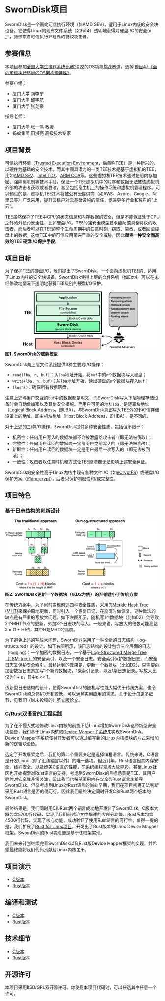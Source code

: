 # SwornDisk项目

SwornDisk是一个面向可信执行环境（如AMD SEV）、适用于Linux内核的安全块设备。它使得Linux的现有文件系统（如Ext4）透明地获得对硬盘I/O的安全保护，抵御来自可信执行环境外的特权攻击者。

## 参赛信息

本项目参加[全国大学生操作系统比赛2022](https://os.educg.net/2022CSCC)的OS功能挑战赛道，选择 [题目47《面向可信执行环境的OS架构和特性》](https://github.com/oscomp/proj47-tee-os)。

参赛小组：
* 厦门大学 胡李宁
* 厦门大学 邱宇航
* 厦门大学 张芝豪

指导老师：
* 厦门大学 张一鸣 教授
* 蚂蚁集团 田洪亮 高级技术专家

## 项目背景

可信执行环境（[Trusted Execution Environment](https://en.wikipedia.org/wiki/Trusted_execution_environment)，后简称TEE）是一种新兴的、以硬件为基础的安全技术，而其中颇具潜力的一类TEE技术是基于虚拟机的TEE，比如[AMD SEV](https://developer.amd.com/sev/)、[Intel TDX](https://www.intel.com/content/www/us/en/developer/articles/technical/intel-trust-domain-extensions.html)、[ARM CCA](https://www.arm.com/architecture/security-features/arm-confidential-compute-architecture)等。这些虚拟机TEE技术通过使用内存加密、强隔离机制等技术手段，保证一个TEE虚拟机中的程序和数据无法被该虚拟机外部的攻击者获取或者篡改，甚至包括宿主机上的操作系统和虚拟机管理程序。可以预见的是，虚拟机TEE技术将被公有云提供商（如AWS、Azure、Google、阿里云等）广泛采用，提升云租户对云基础设施的信任，促进更多行业和客户的“上云”。

TEE虽然保护了TEE中CPU的状态信息和内存数据的安全，但是不能保证处于CPU之外的外设的安全性，比如硬盘I/O。TEE的强安全模型要求能防范具备特权的攻击者，而后者可以在TEE的整个生命周期中的任意时刻，窃取、篡改、或者回滚硬盘上的数据，这给TEE中的可信应用带来严重的安全威胁，因此**亟需一种安全而高效的TEE 硬盘I/O保护手段**。

## 项目目标

为了保护TEE的硬盘I/O，我们提出了SwornDisk，一个面向虚拟机TEE的、适用于Linux内核的安全块设备。SwornDisk使得上层的文件系统（如Ext4）可以在未经修改地情况下透明地获得TEE级别的硬盘I/O保护。

![图1. SwornDisk的威胁模型](docs/assets/readme_threat_model.png)
**图1. SwornDisk的威胁模型**

SwornDisk向上层文件系统提供3种主要的I/O操作：
* `read(lba, n, buf)`：从`lba`地址开始，将`buf`中的`n`个数据块写入硬盘；
* `write(lba, n, buf)`：从`lba`地址开始，读出硬盘的`n`个数据块存入`buf`；
* `flush()`：确保所有数据落盘。

注意上述与用户交互的`buf`中的数据都是明文，而SwornDisk写入下层物理存储设备时会自动做加密以及其他安全措施。而用户可见的地址`lba`，是逻辑块地址（Logical Block Address，即LBA），与SwornDisk真正写入TEE外的不可信存储设备上的地址，即主机块地址（Host Block Address，即HBA），是不同的。

对于上述的三种I/O操作，SwornDisk提供多种安全性质，包括但不限于：

* 机密性：任何用户写入的数据块都不会被泄露给攻击者（即无法被窃取）；
* 完整性：任何用户读回的数据块一定是用户之前写入的（即无法被篡改）；
* 新鲜性：任何用户读回的数据块一定是用户最后一次写入的（即无法被回滚）；
* 一致性：攻击者以任意时机和方式让TEE崩溃都无法影响上述安全保证。

SwornDisk的安全性高于Linux内核中现有各种文件I/O（如[eCryptFS](https://www.ecryptfs.org/)）或硬盘I/O保护方案（如[dm-crypt](https://en.wikipedia.org/wiki/Dm-crypt)），后者只保护机密性和/或完整性。

## 项目特色

### 基于日志结构的创新设计

![图1. SwornDisk的威胁模型](docs/assets/readme_design_overview.png)
**图2. SwornDisk更新一个数据块（以D2为例）的开销远小于传统方案**

在传统方案中，为了同时实现前述四种安全性质，采用的[Merkle Hash Tree (MHT)](https://en.wikipedia.org/wiki/Merkle_tree)来保护原地更新，同时引入一个恢复日记，在崩溃时做恢复。这种做法的缺点是有严重的写放大问题。如下左图所示，随机写1个数据块（比如D2）会导致2个MHT节点的更新，外加3个日志块的写入。一般来说，写放大的倍数可能高达2 x (1 + H)倍，其中H是MHT的高度。

为了避免上述的写放大问题，SwornDisk采用了一种全新的日志结构（log-structured）的设计。如下右图所示，该日志结构的设计包含三个层面的日志（logging）：一个加密的数据日志，一个基于[Log-Structured Merge Tree（LSM-tree）](https://en.wikipedia.org/wiki/Log-structured_merge-tree)的安全索引，以及一个安全日志。安全索引保护数据日志，而安全日志又保护安全索引。最终达到的效果是，更新一个数据块（比如D2），只需要向加密数据日志追加写1个新的数据块，1条索引记录，以及1条日志记录。写放大比仅为1  + ε，其中ε << 1。

该新型日志结构的设计，使得SwornDisk的随机写性能大幅优于传统方案，也令SwornDisk的总体I/O开销较低，可以满足实用应用的需求。关于设计的更多细节，见我们（尚未投稿的）[英文版论文](docs/sworndisk_preview_version_20220605.pdf)。

### C/Rust双语言的工程实践

为了在不侵入式地修改Linux内核的前提下给Linux增加SwornDisk这种新型安全块设备，我们基于Linux内核的[Device Mapper子系统](https://www.kernel.org/doc/html/latest/admin-guide/device-mapper/index.html)来实现SwornDisk。Device Mapper子系统使得开发者可以通过编写新的Linux内核模块的方式来增加新的逻辑块设备。

选定了开发框架之后，我们的第二个重要决定是选择编程语言。传统来说，C语言是开发Linux（除了汇编语言以外）的唯一选项。但近几年，Rust语言因其内存安全、线程安全、以及媲美C语言的性能，在系统编程领域大放异彩，甚至Linux社区也开始探索对Rust语言的支持。考虑到SwornDisk的目标场景是TEE，其用户群体对安全性非常关注，因此我们也希望采用内存安全的Rust语言来编写SwornDisk。但又考虑到Linux对Rust语言的尚处早期，我们在项目初期无法判断采用Rust语言是否的确可行，因此我们最终决定同时开发C和Rust两个版本的SwornDisk。

最终结果是，我们同时用C和Rust两个语言成功地开发出了SwornDisk。C版本大概包含5700行代码，实现了我们前述论文中描述的大部分功能。Rust版本包含4500行代码，实现了核心功能，成功验证了使用Rust语言的可行性。值得一提的是，我们扩展了[Rust for Linux项目](https://github.com/Rust-for-Linux)，开发出了Rust版本的Linux Device Mapper框架。SwornDisk的Rust实现便是基于该框架实现。

我们未来计划继续完善SwornDisk以及Rust版Device Mapper框架的实现，并希望最终能将我们代码贡献给Linux内核主干。

## 项目演示
- [C版本](https://www.bilibili.com/video/BV1YL4y1K7cY/)
- [Rust版本](https://www.bilibili.com/video/BV1NB4y197Et/)

## 编译和测试

* [C版本](./docs/c/sworndisk-linux-c-compile-and-run.md)
* [Rust版本](./docs/rust/compile-and-run.md)

## 技术细节

* [C版本](./docs/c/SwornDisk-Linux-C-Documentation.md)
* [Rust版本](./docs/rust/sworndisk-rust-implementation-detail.pdf)

## 开源许可

本项目采用BSD/GPL双开源许可。你使用本项目代码时，可以任选其中任意一个许可。

